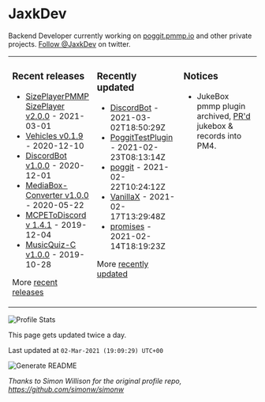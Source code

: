 # JaxkDev
Backend Developer currently working on [poggit.pmmp.io](https://github.com/JaxkDev/poggit) and other private projects. [Follow @JaxkDev](https://twitter.com/jaxkdev) on twitter.

<table><tr><td valign="top" width="33%">

### Recent releases
<!-- recent_releases starts -->
* [SizePlayerPMMP SizePlayer v2.0.0](https://github.com/YassenTrick/SizePlayerPMMP/releases/tag/2.0.0) - 2021-03-01
* [Vehicles v0.1.9](https://github.com/JaxkDev/Vehicles/releases/tag/0.1.9) - 2020-12-10
* [DiscordBot v1.0.0](https://github.com/JaxkDev/DiscordBot/releases/tag/1.0.0) - 2020-12-01
* [MediaBox-Converter v1.0.0](https://github.com/JaxkDev/MediaBox-Converter/releases/tag/1.0.0) - 2020-05-22
* [MCPEToDiscord v 1.4.1](https://github.com/JaxkDev/MCPEToDiscord/releases/tag/1.4.1) - 2019-12-04
* [MusicQuiz-C v1.0.0](https://github.com/JaxkDev/MusicQuiz-C/releases/tag/1.0.0) - 2019-10-28
<!-- recent_releases ends -->
More [recent releases](https://github.com/JaxkDev/JaxkDev/blob/master/releases.md)
</td><td valign="top" width="35%">

### Recently updated
<!-- recent_updates starts -->
* [DiscordBot](https://github.com/JaxkDev/DiscordBot) - 2021-03-02T18:50:29Z
* [PoggitTestPlugin](https://github.com/JaxkDev/PoggitTestPlugin) - 2021-02-23T08:13:14Z
* [poggit](https://github.com/JaxkDev/poggit) - 2021-02-22T10:24:12Z
* [VanillaX](https://github.com/JaxkDev/VanillaX) - 2021-02-17T13:29:48Z
* [promises](https://github.com/JaxkDev/promises) - 2021-02-14T18:19:23Z
<!-- recent_updates ends -->
More [recently updated](https://github.com/JaxkDev?tab=repositories)
</td><td valign="top" width="33%">

### Notices
* JukeBox pmmp plugin archived, [PR'd](https://github.com/pmmp/PocketMine-MP/pull/3742) jukebox & records into PM4.
</td></tr></table>

![Profile Stats](https://github-readme-stats.vercel.app/api?username=JaxkDev&theme=dark&show_icons=true&title_color=fff&text_color=fff&count_private=true)

This page gets updated twice a day.
<!-- updated_at starts -->
Last updated at `02-Mar-2021 (19:09:29) UTC+00`
<!-- updated_at ends -->

![Generate README](https://github.com/JaxkDev/JaxkDev/workflows/Generate%20README/badge.svg)

*Thanks to Simon Willison for the original profile repo, https://github.com/simonw/simonw*
